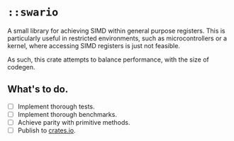 # `::swario`

A small library for achieving SIMD within general purpose registers. This is particularly useful in restricted environments,
such as microcontrollers or a kernel, where accessing SIMD registers is just not feasible.

As such, this crate attempts to balance performance, with the size of codegen.

## What's to do.

- [ ] Implement thorough tests.
- [ ] Implement thorough benchmarks.
- [ ] Achieve parity with primitive methods.
- [ ] Publish to [crates.io](https://crates.io/).
